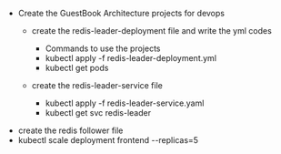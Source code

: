 * Create the GuestBook Architecture projects for devops
    - create the redis-leader-deployment file and write the yml codes
        - Commands to use the projects
        - kubectl apply -f redis-leader-deployment.yml
        - kubectl get pods

    - create the redis-leader-service file
        - kubectl apply -f redis-leader-service.yaml
        -   kubectl get svc redis-leader
- create the redis follower file
- kubectl scale deployment frontend --replicas=5

